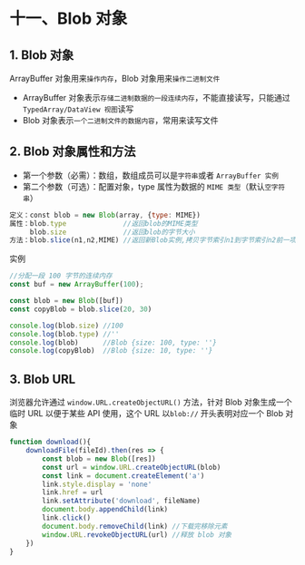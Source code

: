 # 十一、Blob 对象

## 1. Blob 对象

ArrayBuffer 对象用来`操作内存`，Blob 对象用来`操作二进制文件`

* ArrayBuffer 对象表示`存储二进制数据的一段连续内存`，不能直接读写，只能通过 `TypedArray/DataView 视图`读写
* Blob 对象表示`一个二进制文件的数据内容`，常用来读写文件

## 2. Blob 对象属性和方法

* 第一个参数（必需）：数组，数组成员可以是`字符串`或者 `ArrayBuffer 实例`
* 第二个参数（可选）：配置对象，type 属性为数据的 `MIME 类型`（默认`空字符串`）

```js
定义：const blob = new Blob(array, {type: MIME})
属性：blob.type              //返回blob的MIME类型
     blob.size              //返回blob的字节大小
方法：blob.slice(n1,n2,MIME) //返回新Blob实例,拷贝字节索引n1到字节索引n2前一项字节
```

实例

```js
//分配一段 100 字节的连续内存
const buf = new ArrayBuffer(100);

const blob = new Blob([buf])
const copyBlob = blob.slice(20, 30)

console.log(blob.size) //100
console.log(blob.type) //''
console.log(blob)      //Blob {size: 100, type: ''}
console.log(copyBlob)  //Blob {size: 10, type: ''}
```

## 3. Blob URL

浏览器允许通过 `window.URL.createObjectURL()` 方法，针对 Blob 对象生成一个临时 URL 以便于某些 API 使用，这个 URL 以`blob://` 开头表明对应一个 Blob 对象

```js
function download(){
    downloadFile(fileId).then(res => {
        const blob = new Blob([res])
        const url = window.URL.createObjectURL(blob)
        const link = document.createElement('a')
        link.style.display = 'none'
        link.href = url
        link.setAttribute('download', fileName)
        document.body.appendChild(link)
        link.click()
        document.body.removeChild(link) //下载完移除元素
        window.URL.revokeObjectURL(url) //释放 blob 对象
    })
}
```
